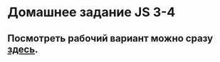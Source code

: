 # Домашнее задание JS 3-4

<h2>Посмотреть рабочий вариант можно сразу <a href="http://10.skm.pp.ua/js-3-4"><b>здесь</b></a>.</h2>